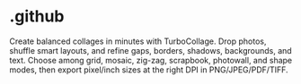 # .github
Create balanced collages in minutes with TurboCollage. Drop photos, shuffle smart layouts, and refine gaps, borders, shadows, backgrounds, and text. Choose among grid, mosaic, zig-zag, scrapbook, photowall, and shape modes, then export pixel/inch sizes at the right DPI in PNG/JPEG/PDF/TIFF.
